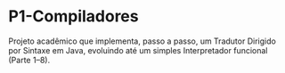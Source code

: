 # P1-Compiladores
Projeto acadêmico que implementa, passo a passo, um Tradutor Dirigido por Sintaxe em Java, evoluindo até um simples Interpretador funcional (Parte 1–8).
